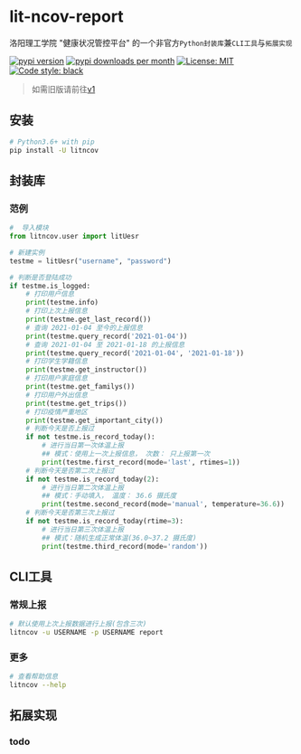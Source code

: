 # lit-ncov-report
洛阳理工学院 "健康状况管控平台" 的一个非官方`Python封装库`兼`CLI工具`与`拓展实现`

[![pypi version](https://img.shields.io/pypi/v/litncov)](https://pypi.org/project/litncov/)
[![pypi downloads per month](https://img.shields.io/pypi/dm/litncov)](https://pypi.org/project/litncov/)
[![License: MIT](https://img.shields.io/badge/License-MIT-brightgreen.svg)](https://opensource.org/licenses/MIT)
[![Code style: black](https://img.shields.io/badge/code%20style-black-000000.svg)](https://github.com/psf/black)

> 如需旧版请前往[v1](https://github.com/icepie/lit-ncov-report/tree/v1)

## 安装
```bash
# Python3.6+ with pip
pip install -U litncov
```

## 封装库

### 范例

```python
#  导入模块
from litncov.user import litUesr

# 新建实例
testme = litUesr("username", "password")

# 判断是否登陆成功
if testme.is_logged:
    # 打印用户信息
    print(testme.info)
    # 打印上次上报信息
    print(testme.get_last_record())
    # 查询 2021-01-04 至今的上报信息
    print(testme.query_record('2021-01-04'))
    # 查询 2021-01-04 至 2021-01-18 的上报信息
    print(testme.query_record('2021-01-04', '2021-01-18'))
    # 打印学生学籍信息
    print(testme.get_instructor())
    # 打印用户家庭信息
    print(testme.get_familys())
    # 打印用户外出信息
    print(testme.get_trips())
    # 打印疫情严重地区
    print(testme.get_important_city())
    # 判断今天是否上报过
    if not testme.is_record_today():
        # 进行当日第一次体温上报
        ## 模式：使用上一次上报信息， 次数： 只上报第一次
        print(testme.first_record(mode='last', rtimes=1))
    # 判断今天是否第二次上报过
    if not testme.is_record_today(2):
        # 进行当日第二次体温上报
        ## 模式：手动填入， 温度： 36.6 摄氏度
        print(testme.second_record(mode='manual', temperature=36.6))
    # 判断今天是否第三次上报过
    if not testme.is_record_today(rtime=3):
        # 进行当日第三次体温上报
        ## 模式：随机生成正常体温(36.0~37.2 摄氏度)
        print(testme.third_record(mode='random'))
```

## CLI工具

### 常规上报
```bash
# 默认使用上次上报数据进行上报(包含三次)
litncov -u USERNAME -p USERNAME report
```

### 更多
```bash
# 查看帮助信息
litncov --help
```

## 拓展实现
### todo